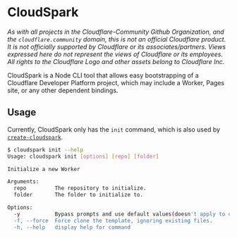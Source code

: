 # CloudSpark

_As with all projects in the Cloudflare-Community Github Organization, and the `cloudflare.community` domain, this is not an official Cloudflare product. It is not officially supported by Cloudflare or its associates/partners. Views expressed here do not represent the views of Cloudflare or its employees. All rights to the Cloudflare Logo and other assets belong to Cloudflare Inc._

CloudSpark is a Node CLI tool that allows easy bootstrapping of a Cloudflare Developer Platform project, which may include a Worker, Pages site, or any other dependent bindings.

## Usage

Currently, CloudSpark only has the `init` command, which is also used by [`create-cloudspark`](https://npmjs.com/package/create-cloudspark).

```sh
$ cloudspark init --help
Usage: cloudspark init [options] [repo] [folder]

Initialize a new Worker

Arguments:
  repo         The repository to initialize.
  folder       The folder to initialize to.

Options:
  -y           Bypass prompts and use default values(doesn't apply to output folder conflicts).
  -f, --force  Force clone the template, ignoring existing files.
  -h, --help   display help for command
```